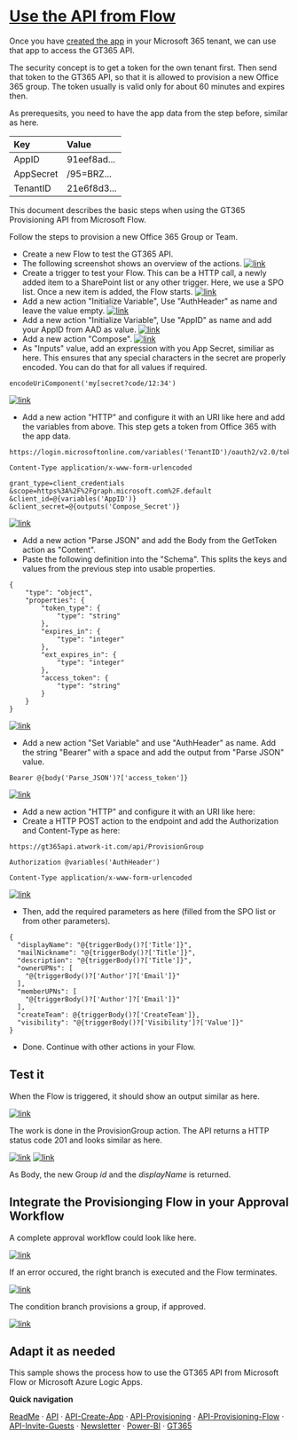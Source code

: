 # [Use the API from Flow](#use-the-api)

Once you have [created the app](./API-create-app.md) in your Microsoft 365 tenant, we can use that app to access the GT365 API.

The security concept is to get a token for the own tenant first. Then send that token to the GT365 API, so that it is allowed to provision a new Office 365 group. The token usually is valid only for about 60 minutes and expires then.

As prerequesits, you need to have the app data from the step before, similar as here.


| Key | Value |
|:----|:------|
| AppID | 91eef8ad...
| AppSecret | /95=BRZ...
| TenantID | 21e6f8d3...


This document describes the basic steps when using the GT365 Provisioning API from Microsoft Flow.

Follow the steps to provision a new Office 365 Group or Team.

- Create a new Flow to test the GT365 API.
- The following screenshot shows an overview of the actions.
[![link](./images/api-provision-flow-1.png)](./images/api-provision-flow-1.png "Click to enlarge")
- Create a trigger to test your Flow. This can be a HTTP call, a newly added item to a SharePoint list or any other trigger. Here, we use a SPO list. Once a new item is added, the Flow starts.
[![link](./images/api-provision-flow-2.png)](./images/api-provision-flow-2.png "Click to enlarge")
- Add a new action "Initialize Variable", Use "AuthHeader" as name and leave the value empty.
[![link](./images/api-provision-flow-3.png)](./images/api-provision-flow-3.png "Click to enlarge")
- Add a new action "Initialize Variable", Use "AppID" as name and add your AppID from AAD as value.
[![link](./images/api-provision-flow-4.png)](./images/api-provision-flow-4.png "Click to enlarge")
- Add a new action "Compose".
[![link](./images/api-provision-flow-5.png)](./images/api-provision-flow-5.png "Click to enlarge")
- As "Inputs" value, add an expression with you App Secret, similiar as here. This ensures that any special characters in the secret are properly encoded. You can do that for all values if required.
~~~
encodeUriComponent('my[secret?code/12:34')
~~~
[![link](./images/api-provision-flow-6.png)](./images/api-provision-flow-6.png "Click to enlarge")

- Add a new action "HTTP" and configure it with an URI like here and add the variables from above. This step gets a token from Office 365 with the app data.
~~~
https://login.microsoftonline.com/variables('TenantID')/oauth2/v2.0/token?

Content-Type application/x-www-form-urlencoded

grant_type=client_credentials
&scope=https%3A%2F%2Fgraph.microsoft.com%2F.default
&client_id=@{variables('AppID')}
&client_secret=@{outputs('Compose_Secret')}
~~~~
[![link](./images/api-provision-flow-8.png)](./images/api-provision-flow-8.png "Click to enlarge")

- Add a new action "Parse JSON" and add the Body from the GetToken action as "Content".
- Paste the following definition into the "Schema". This splits the keys and values from the previous step into usable properties.
~~~
{
    "type": "object",
    "properties": {
        "token_type": {
            "type": "string"
        },
        "expires_in": {
            "type": "integer"
        },
        "ext_expires_in": {
            "type": "integer"
        },
        "access_token": {
            "type": "string"
        }
    }
}
~~~

[![link](./images/api-provision-flow-9.png)](./images/api-provision-flow-9.png "Click to enlarge")

- Add a new action "Set Variable" and use "AuthHeader" as name. Add the string "Bearer" with a space and add the output from "Parse JSON" value.
~~~
Bearer @{body('Parse_JSON')?['access_token']}
~~~
[![link](./images/api-provision-flow-10.png)](./images/api-provision-flow-10.png "Click to enlarge")

- Add a new action "HTTP" and configure it with an URI like here:
- Create a HTTP POST action to the endpoint and add the Authorization and Content-Type as here:
~~~
https://gt365api.atwork-it.com/api/ProvisionGroup

Authorization @variables('AuthHeader')

Content-Type application/x-www-form-urlencoded
~~~

[![link](./images/api-provision-flow-11.png)](./images/api-provision-flow-11.png "Click to enlarge")

- Then, add the required parameters as here (filled from the SPO list or from other parameters).
~~~
{
  "displayName": "@{triggerBody()?['Title']}",
  "mailNickname": "@{triggerBody()?['Title']}",
  "description": "@{triggerBody()?['Title']}",
  "ownerUPNs": [
    "@{triggerBody()?['Author']?['Email']}"
  ],
  "memberUPNs": [
    "@{triggerBody()?['Author']?['Email']}"
  ],
  "createTeam": @{triggerBody()?['CreateTeam']},
  "visibility": "@{triggerBody()?['Visibility']?['Value']}"
}
~~~

- Done. Continue with other actions in your Flow.

## Test it

When the Flow is triggered, it should show an output similar as here.

[![link](./images/api-provision-flow-12.png)](./images/api-provision-flow-12.png "Click to enlarge")

The work is done in the ProvisionGroup action. The API returns a HTTP status code 201 and looks similar as here.

[![link](./images/api-provision-flow-13.png)](./images/api-provision-flow-13.png "Click to enlarge")
[![link](./images/api-provision-flow-14.png)](./images/api-provision-flow-14.png "Click to enlarge")

As Body, the new Group *id* and the *displayName* is returned.

## Integrate the Provisionging Flow in your Approval Workflow

A complete approval workflow could look like here.

[![link](./images/api-provision-flow-15.png)](./images/api-provision-flow-15.png "Click to enlarge")

If an error occured, the right branch is executed and the Flow terminates.

[![link](./images/api-provision-flow-16.png)](./images/api-provision-flow-16.png "Click to enlarge")

The condition branch provisions a group, if approved.

[![link](./images/api-provision-flow-17.png)](./images/api-provision-flow-17.png "Click to enlarge")

## Adapt it as needed

This sample shows the process how to use the GT365 API from Microsoft Flow or Microsoft Azure Logic Apps.


**Quick navigation**

[ReadMe](https://github.com/delegate365/GovernanceToolkit365/) &middot; [API](./API.md) &middot; [API-Create-App](./API-create-app.md) &middot; [API-Provisioning](./API-provisioning.md) &middot; [API-Provisioning-Flow](./API-provisioning-flow.md) &middot; [API-Invite-Guests](./API-invite-guest.md) &middot; [Newsletter](./newsletter.md) &middot; [Power-BI](./power-bi.md) &middot; [GT365](https://governancetoolkit365.com/)
